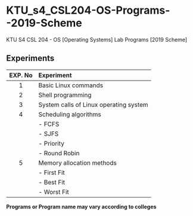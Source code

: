 # KTU_s4_CSL204-OS-Programs--2019-Scheme

KTU S4 CSL 204 - OS [Operating Systems] Lab Programs [2019 Scheme]

## Experiments

| EXP. No | Experiment |
|:-----:|:---------------------------|
| 1 | Basic Linux commands |
| 2 | Shell programming |
| 3 | System calls of Linux operating system |
| 4 | Scheduling algorithms |
|   | - FCFS |
|   | - SJFS |
|   | - Priority |
|   | - Round Robin |
| 5 | Memory allocation methods |
|   | - First Fit |
|   | - Best Fit |
|   | - Worst Fit |

**Programs or Program name may vary according to colleges**
